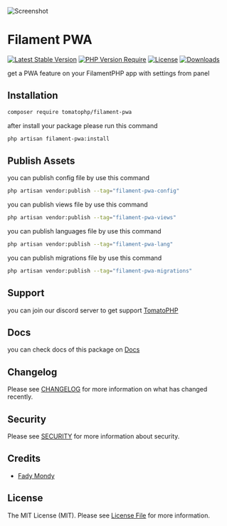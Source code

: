 ![Screenshot](https://raw.githubusercontent.com//tomatophp/filament-pwa/master/arts/3x1io-tomato-pwa.jpg)

# Filament PWA

[![Latest Stable Version](https://poser.pugx.org/tomatophp/filament-pwa/version.svg)](https://packagist.org/packages/tomatophp/filament-pwa)
[![PHP Version Require](http://poser.pugx.org/tomatophp/filament-pwa/require/php)](https://packagist.org/packages/tomatophp/filament-pwa)
[![License](https://poser.pugx.org/tomatophp/filament-pwa/license.svg)](https://packagist.org/packages/tomatophp/filament-pwa)
[![Downloads](https://poser.pugx.org/tomatophp/filament-pwa/d/total.svg)](https://packagist.org/packages/tomatophp/filament-pwa)


get a PWA feature on your FilamentPHP app with settings from panel

## Installation

```bash
composer require tomatophp/filament-pwa
```
after install your package please run this command

```bash
php artisan filament-pwa:install
```

## Publish Assets

you can publish config file by use this command

```bash
php artisan vendor:publish --tag="filament-pwa-config"
```

you can publish views file by use this command

```bash
php artisan vendor:publish --tag="filament-pwa-views"
```

you can publish languages file by use this command

```bash
php artisan vendor:publish --tag="filament-pwa-lang"
```

you can publish migrations file by use this command

```bash
php artisan vendor:publish --tag="filament-pwa-migrations"
```

## Support

you can join our discord server to get support [TomatoPHP](https://discord.gg/vKV9U7gD3c)

## Docs

you can check docs of this package on [Docs](https://docs.tomatophp.com/plugins/filament-pwa)

## Changelog

Please see [CHANGELOG](CHANGELOG.md) for more information on what has changed recently.

## Security

Please see [SECURITY](SECURITY.md) for more information about security.

## Credits

- [Fady Mondy](https://wa.me/+201207860084)

## License

The MIT License (MIT). Please see [License File](LICENSE.md) for more information.
